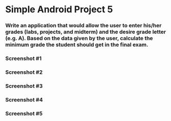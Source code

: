 # Simple Android Project 5

### Write an application that would allow the user to enter his/her grades (labs, projects, and midterm) and the desire grade letter (e.g. A). Based on the data given by the user, calculate the minimum grade the student should get in the final exam. 

### Screenshot #1

### Screenshot #2

### Screenshot #3

### Screenshot #4

### Screenshot #5